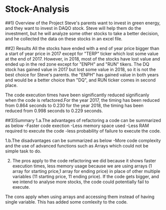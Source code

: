 # Stock-Analysis
##1) Overview of the Project
Steve's parents want to invest in green energy, and they want to invest in DAQO stock. Steve will help them do the investment, but he will analyze some other stocks to take a better decision, and he collected the data on these stocks in an excel file.

##2) Results
All the stocks have ended with a end of year price bigger than a start of year price in 2017 except for "TERP" ticker which lost some value at the end of 2017.
However, in 2018, most of the stocks have lost value and ended up in the red zone except for "ENPH" and "RUN" tikers.
The DQ stock has gained value in 2017 but lost some value in 2018, so it is not the best choice for Steve's parents. the "ENPH" has gained value in both years and would be a better choice than "DQ", and RUN ticker comes in second place.

The code execution times have been significantly reduced significanly when the code is refactored.For the year 2017, the timing has been reduced from 0.864 seconds to 0.230
for the year 2018, the timing has been reduced from 0.998 seconds to 0.229 seconds.

##3)Summary
1.a.The advantages of refactoring a code can be summarized as below
-Faster code exection
-Less memory space used
-Less RAM required to execute the code
-less probability of failure to execute the code.

1.b.The disadvantages can be summarized as below
-More code complexity and the use of advanced functions such as Arrays which could not be simple task to do.

2. The pros apply to the code refactoring we did because it shows faster execution times, less memory usage because we are using arrays (1 array for starting price,1 array for ending price) in place of other multiple variables (11 starting price, 11 ending price). If the code gets bigger, and we intend to analyse more stocks, the code could potentially fail to execute.

The cons apply when using arrays and accessing them instead of having single variable. This has added some comlexity to the code.


